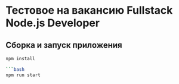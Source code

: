 # Тестовое на вакансию Fullstack Node.js Developer

## Сборка и запуск приложения

````bash
npm install

```bash
npm run start
````
